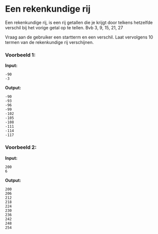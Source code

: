 # Een rekenkundige rij

Een rekenkundige rij, is een rij getallen die je krijgt door telkens hetzelfde verschil bij het vorige getal op te tellen. Bvb 3, 9, 15, 21, 27

Vraag aan de gebruiker een startterm en een verschil. Laat vervolgens 10 termen van de rekenkundige rij verschijnen.






### Voorbeeld 1:

**Input:**
	
	-90
	-3

**Output:**
	
	-90
	-93
	-96
	-99
	-102
	-105
	-108
	-111
	-114
	-117



### Voorbeeld 2:

**Input:**
	
	200
	6

**Output:**
	
	200
	206
	212
	218
	224
	230
	236
	242
	248
	254
